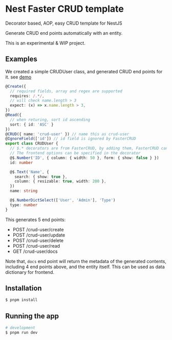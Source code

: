 # Nest Faster CRUD template
Decorator based, AOP, easy CRUD template for NestJS

Generate CRUD end points automatically with an entity.

This is an experimental & WIP project.

## Examples
We created a simple CRUDUser class, and generated CRUD end points for it.
see [demo](https://github.com/bkmashiro/nest-faster-crud/blob/main/src/modules/faster-curd/demo/CRUDUser.entity.ts)
```ts
@Create({
  // required fields, array and regex are supported
  requires: /.*/,
  // will check name.length > 3
  expect: (x) => x.name.length > 3, 
}) 
@Read({ 
  // when returing, sort id ascending
  sort: { id: 'ASC' } 
})
@CRUD({ name: 'crud-user' }) // name this as crud-user
@IgnoreField(['id']) // id field is ignored by FasterCRUD
export class CRUDUser {
  // $.* decorators are from FasterCRUD, by adding them, FasterCRUD can track them in validation, search, etc.
  // The frontend options can be specified in the decorator
  @$.Number('ID', { column: { width: 50 }, form: { show: false } })
  id: number

  @$.Text('Name', {
    search: { show: true },
    column: { resizable: true, width: 200 },
  })
  name: string

  @$.NumberDictSelect(['User', 'Admin'], 'Type')
  type: number
}
```

This generates 5 end points:
- POST /crud-user/create
- POST /crud-user/update
- POST /crud-user/delete
- POST /crud-user/read
- GET /crud-user/docs

Note that, `docs` end point will return the metadata of the generated contents, including 4 end points above, and the entity itself. This can be used as data dictionary for frontend.

## Installation

```bash
$ pnpm install
```

## Running the app

```bash
# development
$ pnpm run dev
```

